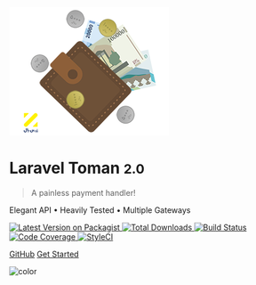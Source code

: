 
![logo](_media/logo.png)

# Laravel Toman <small>2.0</small>

> A painless payment handler!

Elegant API • Heavily Tested • Multiple Gateways

<a target="_blank" href="https://packagist.org/packages/evryn/laravel-toman">
    <img alt="Latest Version on Packagist" src="https://img.shields.io/packagist/v/evryn/laravel-toman.svg?label=release&style=flat-square">
</a>
<a target="_blank" href="https://packagist.org/packages/evryn/laravel-toman">
    <img alt="Total Downloads" src="https://img.shields.io/packagist/dt/evryn/laravel-toman.svg?style=flat-square">
</a>
<a target="_blank" href="https://travis-ci.org/evryn/laravel-toman">
    <img alt="Build Status" src="https://img.shields.io/travis/evryn/laravel-toman/master.svg?style=flat-square">
</a>
<a target="_blank" href="https://codecov.io/gh/evryn/laravel-toman">
    <img alt="Code Coverage" src='https://img.shields.io/codecov/c/github/evryn/laravel-toman?label=coverage&style=flat-square'>
</a>
<a target="_blank" href="https://styleci.io/repos/214276918">
    <img alt="StyleCI" src="https://styleci.io/repos/214276918/shield">
</a>

[GitHub](https://github.com/evryn/laravel-toman)
[Get Started](#quickstart)

<!-- background color -->

![color](#b3ffe9)
